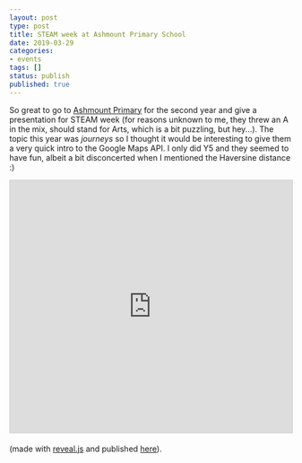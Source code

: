 ```yaml
---
layout: post
type: post
title: STEAM week at Ashmount Primary School
date: 2019-03-29
categories:
- events
tags: []
status: publish
published: true
---
```


So great to go to [Ashmount Primary](http://www.ashmountprimaryschool.co.uk/) for the second year and give a presentation for STEAM week (for reasons unknown to me, they threw an A in the mix, should stand for Arts, which is a bit puzzling, but hey...). The topic this year was *journeys* so I thought it would be interesting to give them a very quick intro to the Google Maps API. I only did Y5 and they seemed to have fun, albeit a bit disconcerted when I mentioned the Haversine distance :)

<iframe src="http://tom.londondroids.com/STEAM-1903/slides/" width="550" height="450" frameborder="0" marginwidth="0" marginheight="0" scrolling="no" style="border:1px solid #CCC; border-width:1px; margin-bottom:5px; max-width: 100%;" allowfullscreen></iframe>

(made with [reveal.js](http://lab.hakim.se/reveal-js/) and published [here](https://github.com/grudelsud/STEAM-1903)).

